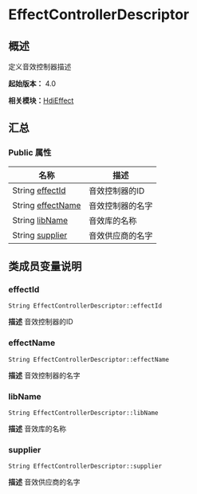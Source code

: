# EffectControllerDescriptor


## 概述

定义音效控制器描述

**起始版本：** 4.0

**相关模块：**[HdiEffect](_hdi_effect.md)


## 汇总


### Public 属性

| 名称 | 描述 | 
| -------- | -------- |
| String [effectId](#effectid) | 音效控制器的ID  | 
| String [effectName](#effectname) | 音效控制器的名字  | 
| String [libName](#libname) | 音效库的名称  | 
| String [supplier](#supplier) | 音效供应商的名字  | 


## 类成员变量说明


### effectId

```
String EffectControllerDescriptor::effectId
```
**描述**
音效控制器的ID


### effectName

```
String EffectControllerDescriptor::effectName
```
**描述**
音效控制器的名字


### libName

```
String EffectControllerDescriptor::libName
```
**描述**
音效库的名称


### supplier

```
String EffectControllerDescriptor::supplier
```
**描述**
音效供应商的名字

